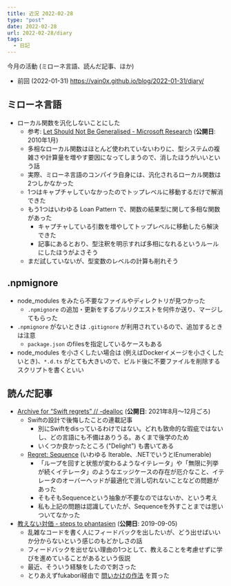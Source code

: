 ```yaml
---
title: 近況 2022-02-28
type: "post"
date: 2022-02-28
url: 2022-02-28/diary
tags:
  - 日記
---
```


今月の活動 (ミローネ言語、読んだ記事、ほか)

<!--more-->

- 前回 (2022-01-31) <https://vain0x.github.io/blog/2022-01-31/diary/>

## ミローネ言語

- ローカル関数を汎化しないことにした
    - 参考: [Let Should Not Be Generalised - Microsoft Research](https://www.microsoft.com/en-us/research/publication/let-should-not-be-generalised/) (**公開日**: 2010年1月)
    - 多相なローカル関数はほとんど使われていないわりに、型システムの複雑さや計算量を増やす要因になってしまうので、消したほうがいいという話
    - 実際、ミローネ言語のコンパイラ自身には、汎化されるローカル関数は2つしかなかった
    - 1つはキャプチャしていなかったのでトップレベルに移動するだけで解消できた
    - もう1つはいわゆる Loan Pattern で、関数の結果型に関して多相な関数があった
        - キャプチャしている引数を増やしてトップレベルに移動したら解決できた
        - 記事にあるとおり、型注釈を明示すれば多相になれるというルールにしたほうがよさそう
    - まだ試していないが、型変数のレベルの計算も削れそう

## .npmignore

- node_modules をみたら不要なファイルやディレクトリが見つかった
    - `.npmignore` の追加・更新をするプルリクエストを何件か送り、マージしてもらった
- `.npmignore` がないときは `.gitignore` が利用されているので、追加するときは注意
    - `package.json` のfilesを指定しているケースもある
- node_modules を小さくしたい場合は (例えばDockerイメージを小さくしたいとき)、`*.d.ts` がとても大きいので、ビルド後に不要ファイルを削除するスクリプトを書くといい

## 読んだ記事

- [Archive for “Swift regrets” // -dealloc](https://belkadan.com/blog/tags/swift-regrets/) (**公開日**: 2021年8月〜12月ごろ)
    - Swiftの設計で後悔したことの連載記事
        - 別にSwiftをdisっているわけではない。どれも致命的な瑕疵ではないし、どの言語にも不備はありうる。あくまで後学のため
        - いくつか良かったところ ("Delight") も書いてある
    - [Regret: Sequence](https://belkadan.com/blog/2021/08/Swift-Regret-Sequence/?tag=swift-regrets) (いわゆる Iterable、.NETでいうとIEnumerable)
        - 「ループを回すと状態が変わるようなイテレータ」や「無限に列挙が続くイテレータ」のようなエッジケースの存在が厄介なこと、イテレータのオーバーヘッドが最適化で消し切れないことなどの問題があった
        - そもそもSequenceという抽象が不要なのではないか、という考え
        - 私も上記の問題は認識していたが、Sequenceを外すことまでは思いついてなかった
- [教えない対価 - steps to phantasien](https://anemone.dodgson.org/2019/09/05/price-for-not-teaching/) (**公開日**: 2019-09-05)
    - 乱雑なコードを書く人にフィードバックを出したいが、どう出せばいいか分からないという感じのもどかしさの話
    - フィードバックを出せない理由の1つとして、教えることを考慮せずに学びを進めていることがあるという仮説
    - 最近、そういう経験をしたので刺さった
    - とりあえずfukabori経由で [問いかけの作法](http://question.mimiguri.co.jp/) を買った
